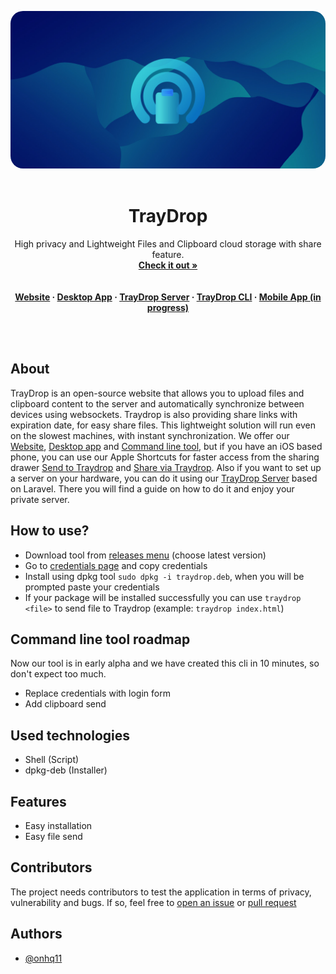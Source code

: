 <div align="center">

<img src="https://github.com/onhq11/TrayDrop/blob/main/img/banner.jpg?raw=true" style="border-radius: 20px"><br><br>

# TrayDrop

High privacy and Lightweight Files and Clipboard cloud storage with share feature.<br>
**[Check it out »](https://traydrop.pl/)**<br><br><br>
**[Website](https://traydrop.pl/) · [Desktop App](https://github.com/onhq11/Traydrop) · [TrayDrop Server](https://github.com/Szurag/TrayDropLaravel) · [TrayDrop CLI](https://github.com/onhq11/Traydrop-cli) · [Mobile App (in progress)](about:blank)**

</div><br><br>

## About

TrayDrop is an open-source website that allows you to upload files and clipboard content to the server and automatically synchronize between devices using websockets. Traydrop is also providing share links with expiration date, for easy share files. This lightweight solution will run even on the slowest machines, with instant synchronization. We offer our [Website](https://traydrop.pl/), [Desktop app](https://github.com/onhq11/Traydrop) and [Command line tool](https://github.com/onhq11/Traydrop-cli), but if you have an iOS based phone, you can use our Apple Shortcuts for faster access from the sharing drawer [Send to Traydrop](https://www.icloud.com/shortcuts/216ad9c4c6874202a36bbe2e14722118) and [Share via Traydrop](https://www.icloud.com/shortcuts/4c6c3fed6eb94ae6acae0142efc409a3). Also if you want to set up a server on your hardware, you can do it using our [TrayDrop Server](https://github.com/Szurag/TrayDropLaravel) based on Laravel. There you will find a guide on how to do it and enjoy your private server.

## How to use?
- Download tool from [releases menu](https://github.com/onhq11/Traydrop-cli/releases) (choose latest version)
- Go to [credentials page](https://traydrop.pl/credentials) and copy credentials
- Install using dpkg tool ```sudo dpkg -i traydrop.deb```, when you will be prompted paste your credentials
- If your package will be installed successfully you can use ```traydrop <file>``` to send file to Traydrop (example: ```traydrop index.html```)

## Command line tool roadmap
Now our tool is in early alpha and we have created this cli in 10 minutes, so don't expect too much.

- Replace credentials with login form
- Add clipboard send

## Used technologies

- Shell (Script)
- dpkg-deb (Installer)

## Features

- Easy installation
- Easy file send

## Contributors

The project needs contributors to test the application in terms of privacy, vulnerability and bugs. If so, feel free to [open an issue](https://github.com/onhq11/Traydrop-cli/issues) or [pull request](https://github.com/onhq11/Traydrop-cli/pulls)

## Authors

- [@onhq11](https://github.com/onhq11)
